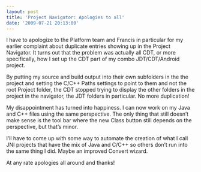 ```yaml
---
layout: post
title: 'Project Navigator: Apologies to all'
date: '2009-07-21 20:13:00'
---
```



I have to apologize to the Platform team and Francis in particular for my earlier complaint about duplicate entries showing up in the Project Navigator. It turns out that the problem was actually all CDT, or more specifically, how I set up the CDT part of my combo JDT/CDT/Android project.

By putting my source and build output into their own subfolders in the the project and setting the C/C++ Paths settings to point to them and not the root Project folder, the CDT stopped trying to display the other folders in the project in the navigator, the JDT folders in particular. No more duplication!

My disappointment has turned into happiness. I can now work on my Java and C++ files using the same perspective. The only thing that still doesn’t make sense is the tool bar where the new Class button still depends on the perspective, but that’s minor.

I’ll have to come up with some way to automate the creation of what I call JNI projects that have the mix of Java and C/C++ so others don’t run into the same thing I did. Maybe an improved Convert wizard.

At any rate apologies all around and thanks!


